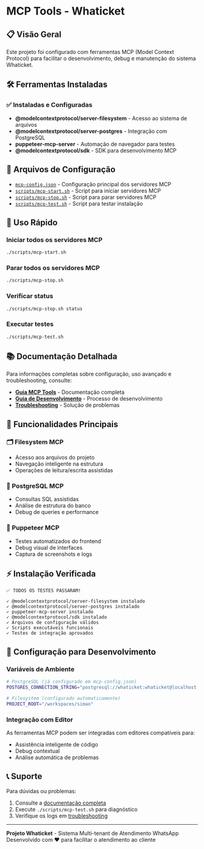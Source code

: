 # MCP Tools - Whaticket

## 📋 Visão Geral

Este projeto foi configurado com ferramentas MCP (Model Context Protocol) para facilitar o desenvolvimento, debug e manutenção do sistema Whaticket.

## 🛠️ Ferramentas Instaladas

### ✅ Instaladas e Configuradas

- **@modelcontextprotocol/server-filesystem** - Acesso ao sistema de arquivos
- **@modelcontextprotocol/server-postgres** - Integração com PostgreSQL
- **puppeteer-mcp-server** - Automação de navegador para testes
- **@modelcontextprotocol/sdk** - SDK para desenvolvimento MCP

## 📁 Arquivos de Configuração

- [`mcp-config.json`](mcp-config.json) - Configuração principal dos servidores MCP
- [`scripts/mcp-start.sh`](scripts/mcp-start.sh) - Script para iniciar servidores MCP
- [`scripts/mcp-stop.sh`](scripts/mcp-stop.sh) - Script para parar servidores MCP
- [`scripts/mcp-test.sh`](scripts/mcp-test.sh) - Script para testar instalação

## 🚀 Uso Rápido

### Iniciar todos os servidores MCP
```bash
./scripts/mcp-start.sh
```

### Parar todos os servidores MCP
```bash
./scripts/mcp-stop.sh
```

### Verificar status
```bash
./scripts/mcp-stop.sh status
```

### Executar testes
```bash
./scripts/mcp-test.sh
```

## 📚 Documentação Detalhada

Para informações completas sobre configuração, uso avançado e troubleshooting, consulte:

- **[Guia MCP Tools](docs/development/mcp-tools.md)** - Documentação completa
- **[Guia de Desenvolvimento](docs/development/README.md)** - Processo de desenvolvimento
- **[Troubleshooting](docs/troubleshooting/README.md)** - Solução de problemas

## 🎯 Funcionalidades Principais

### 🗂️ Filesystem MCP
- Acesso aos arquivos do projeto
- Navegação inteligente na estrutura
- Operações de leitura/escrita assistidas

### 🐘 PostgreSQL MCP  
- Consultas SQL assistidas
- Análise de estrutura do banco
- Debug de queries e performance

### 🤖 Puppeteer MCP
- Testes automatizados do frontend
- Debug visual de interfaces
- Captura de screenshots e logs

## ⚡ Instalação Verificada

```
✅ TODOS OS TESTES PASSARAM!

✓ @modelcontextprotocol/server-filesystem instalado
✓ @modelcontextprotocol/server-postgres instalado  
✓ puppeteer-mcp-server instalado
✓ @modelcontextprotocol/sdk instalado
✓ Arquivos de configuração válidos
✓ Scripts executáveis funcionais
✓ Testes de integração aprovados
```

## 🔧 Configuração para Desenvolvimento

### Variáveis de Ambiente
```bash
# PostgreSQL (já configurado em mcp-config.json)
POSTGRES_CONNECTION_STRING="postgresql://whaticket:whaticket@localhost:5432/whaticket"

# Filesystem (configurado automaticamente)
PROJECT_ROOT="/workspaces/simao"
```

### Integração com Editor
As ferramentas MCP podem ser integradas com editores compatíveis para:
- Assistência inteligente de código
- Debug contextual
- Análise automática de problemas

## 📞 Suporte

Para dúvidas ou problemas:
1. Consulte a [documentação completa](docs/development/mcp-tools.md)
2. Execute `./scripts/mcp-test.sh` para diagnóstico
3. Verifique os logs em [troubleshooting](docs/troubleshooting/README.md)

---

**Projeto Whaticket** - Sistema Multi-tenant de Atendimento WhatsApp  
Desenvolvido com ❤️ para facilitar o atendimento ao cliente